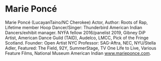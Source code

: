 # Marie Poncé

Marie Poncé (LucayanTaino/NC Cherokee) Actor, Author: Roots of Rap, Lifetime member Hoop Dancer/Singer: Thunderbird American Indian Dancers/exhibit manager. NYFA fellow 2016/panelist 2019, Gibney DiP Artist, American Dance Guild (TAID), Audelco, LMCC, Pick of the Fringe Scotland. Founder: Open Artist NYC Professor: SAG-Aftra, NEC, NYU/Stella Adler, Featured: The Field, 92Y, SummerStage, TV One Life to Live, Various Feature Films, National Museum American Indian  www.marieponce.com. 
